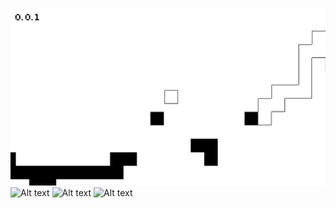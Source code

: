![Alt text](screenshots/0a282c87-dac6-4b02-98c2-deb00fa8d565.png?raw=true "Level 0")
![Alt text](screenshotsscreenshots/cb85a73d-c04a-4548-9cf2-07331a64cebe.png?raw=true "Level Complete Screen")
![Alt text](screenshots/screenshots/e02c1c47-9144-4cff-8717-6a65b7d64fcf.png?raw=true "Tutorial Screen")
![Alt text](screenshots/screenshots/e164ec2c-13ec-4032-b212-8c57c122cb22.png?raw=true "Main Menu")


